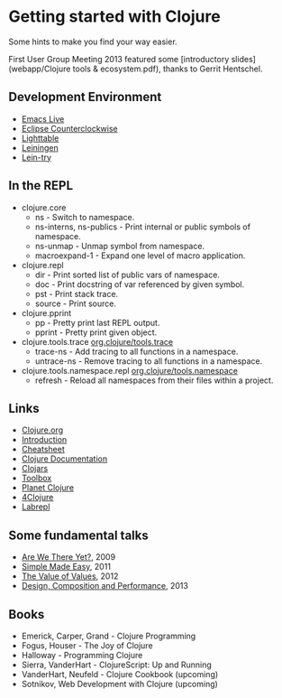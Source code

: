 # Getting started with Clojure

Some hints to make you find your way easier.

First User Group Meeting 2013 featured some [introductory slides](webapp/Clojure tools & ecosystem.pdf), thanks to Gerrit Hentschel.

## Development Environment

 * [Emacs Live](http://overtone.github.io/emacs-live/)
 * [Eclipse Counterclockwise](http://code.google.com/p/counterclockwise/)
 * [Lighttable](http://www.lighttable.com/)
 * [Leiningen](http://leiningen.org/)
 * [Lein-try](https://github.com/rkneufeld/lein-try)

## In the REPL

 * clojure.core
   * ns - Switch to namespace.
   * ns-interns, ns-publics - Print internal or public symbols of namespace.
   * ns-unmap - Unmap symbol from namespace.
   * macroexpand-1 - Expand one level of macro application.
 * clojure.repl
   * dir - Print sorted list of public vars of namespace.
   * doc - Print docstring of var referenced by given symbol.
   * pst - Print stack trace.
   * source - Print source.
 * clojure.pprint
   * pp - Pretty print last REPL output.
   * pprint - Pretty print given object.
 * clojure.tools.trace [org.clojure/tools.trace](https://github.com/clojure/tools.trace)
   * trace-ns - Add tracing to all functions in a namespace.
   * untrace-ns - Remove tracing to all functions in a namespace.
 * clojure.tools.namespace.repl [org.clojure/tools.namespace](https://github.com/clojure/tools.namespace)
   * refresh - Reload all namespaces from their files within a project.

## Links

 * [Clojure.org](http://clojure.org)
 * [Introduction](http://java.ociweb.com/mark/clojure/article.html)
 * [Cheatsheet](http://clojure.org/cheatsheet)
 * [Clojure Documentation](http://clojure-doc.org/)
 * [Clojars](https://clojars.org/)
 * [Toolbox](http://www.clojure-toolbox.com/)
 * [Planet Clojure](http://planet.clojure.in/)
 * [4Clojure](http://www.4clojure.com/)
 * [Labrepl](https://github.com/relevance/labrepl)
 
## Some fundamental talks

 * [Are We There Yet?](http://www.infoq.com/presentations/Are-We-There-Yet-Rich-Hickey), 2009
 * [Simple Made Easy](http://www.infoq.com/presentations/Simple-Made-Easy), 2011
 * [The Value of Values](http://www.infoq.com/presentations/Value-Values), 2012
 * [Design, Composition and Performance](http://www.infoq.com/presentations/Design-Composition-Performance), 2013
 
## Books
 
 * Emerick, Carper, Grand - Clojure Programming
 * Fogus, Houser - The Joy of Clojure
 * Halloway - Programming Clojure
 * Sierra, VanderHart - ClojureScript: Up and Running
 * VanderHart, Neufeld - Clojure Cookbook (upcoming)
 * Sotnikov, Web Development with Clojure (upcoming)
 
